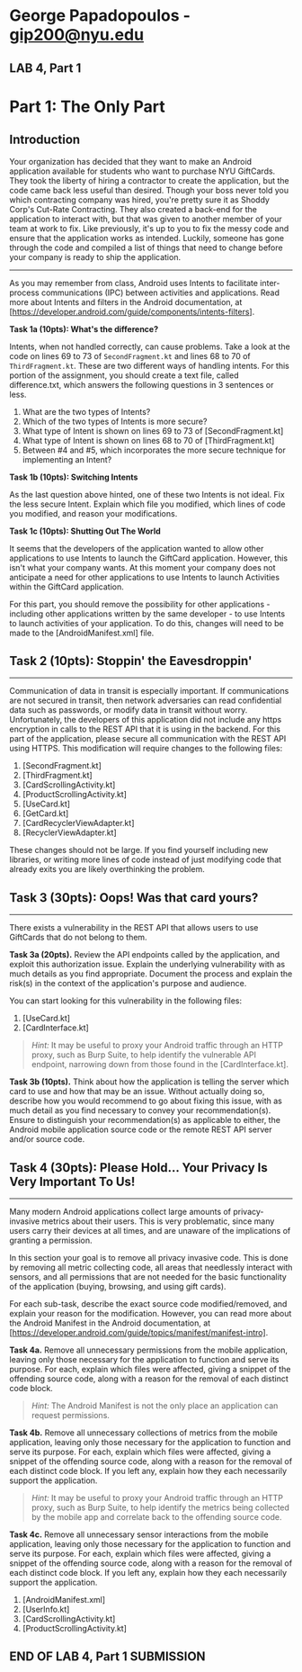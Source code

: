 # George Papadopoulos - gip200@nyu.edu

LAB 4, Part 1
-------------

# **Part 1: The Only Part**

## Introduction
Your organization has decided that they want to make an Android application available for students who want to purchase NYU GiftCards. They took the liberty of hiring a contractor to create the application, but the code came back less useful than desired. Though your boss never told you which contracting company was hired, you're pretty sure it as Shoddy Corp's Cut-Rate Contracting. They also created a back-end for the application to interact with, but that was given to another member of your team at work to fix.
Like previously, it's up to you to fix the messy code and ensure that the application works as intended. Luckily, someone has gone through the code and compiled a list of things that need to change before your company is ready to ship the application.

----------

As you may remember from class, Android uses Intents to facilitate inter-process communications (IPC) between activities and applications. Read more about Intents and filters in the Android documentation, at  [https://developer.android.com/guide/components/intents-filters].

**Task 1a (10pts): What's the difference?**

Intents, when not handled correctly, can cause problems. Take a look at the code on lines 69 to 73 of  `SecondFragment.kt`  and lines 68 to 70 of  `ThirdFragment.kt`. These are two different ways of handling intents. For this portion of the assignment, you should create a text file, called difference.txt, which answers the following questions in 3 sentences or less.

1.  What are the two types of Intents?
2.  Which of the two types of Intents is more secure?
3.  What type of Intent is shown on lines 69 to 73 of  [SecondFragment.kt]
4.  What type of Intent is shown on lines 68 to 70 of  [ThirdFragment.kt]
5.  Between #4 and #5, which incorporates the more secure technique for implementing an Intent?

**Task 1b (10pts): Switching Intents**

As the last question above hinted, one of these two Intents is not ideal. Fix the less secure Intent. Explain which file you modified, which lines of code you modified, and reason your modifications.

**Task 1c (10pts): Shutting Out The World**

It seems that the developers of the application wanted to allow other applications to use Intents to launch the GiftCard application. However, this isn't what your company wants. At this moment your company does not anticipate a need for other applications to use Intents to launch Activities within the GiftCard application.

For this part, you should remove the possibility for other applications - including other applications written by the same developer - to use Intents to launch activities of your application. To do this, changes will need to be made to the  [AndroidManifest.xml] file.

## Task 2 (10pts): Stoppin' the Eavesdroppin'

----------

Communication of data in transit is especially important. If communications are not secured in transit, then network adversaries can read confidential data such as passwords, or modify data in transit without worry. Unfortunately, the developers of this application did not include any https encryption in calls to the REST API that it is using in the backend. For this part of the application, please secure all communication with the REST API using HTTPS. This modification will require changes to the following files:

1.  [SecondFragment.kt]
2.  [ThirdFragment.kt]
3.  [CardScrollingActivity.kt]
4.  [ProductScrollingActivity.kt]
5.  [UseCard.kt]
6.  [GetCard.kt]
7.  [CardRecyclerViewAdapter.kt]
8.  [RecyclerViewAdapter.kt]

These changes should not be large. If you find yourself including new libraries, or writing more lines of code instead of just modifying code that already exits you are likely overthinking the problem.

## Task 3 (30pts): Oops! Was that card yours?

----------

There exists a vulnerability in the REST API that allows users to use GiftCards that do not belong to them.

**Task 3a (20pts).**  Review the API endpoints called by the application, and exploit this authorization issue. Explain the underlying vulnerability with as much details as you find appropriate. Document the process and explain the risk(s) in the context of the application's purpose and audience.

You can start looking for this vulnerability in the following files:

1.  [UseCard.kt]
2.  [CardInterface.kt]

> _Hint:_  It may be useful to proxy your Android traffic through an HTTP proxy, such as Burp Suite, to help identify the vulnerable API endpoint, narrowing down from those found in the  [CardInterface.kt].

**Task 3b (10pts).**  Think about how the application is telling the server which card to use and how that may be an issue. Without actually doing so, describe how you would recommend to go about fixing this issue, with as much detail as you find necessary to convey your recommendation(s). Ensure to distinguish your recommendation(s) as applicable to either, the Android mobile application source code or the remote REST API server and/or source code.

## Task 4 (30pts): Please Hold... Your Privacy Is Very Important To Us!

----------

Many modern Android applications collect large amounts of privacy-invasive metrics about their users. This is very problematic, since many users carry their devices at all times, and are unaware of the implications of granting a permission.

In this section your goal is to remove all privacy invasive code. This is done by removing all metric collecting code, all areas that needlessly interact with sensors, and all permissions that are not needed for the basic functionality of the application (buying, browsing, and using gift cards).

For each sub-task, describe the exact source code modified/removed, and explain your reason for the modification. However, you can read more about the Android Manifest in the Android documentation, at  [https://developer.android.com/guide/topics/manifest/manifest-intro].

**Task 4a.**  Remove all unnecessary permissions from the mobile application, leaving only those necessary for the application to function and serve its purpose. For each, explain which files were affected, giving a snippet of the offending source code, along with a reason for the removal of each distinct code block.

> _Hint:_  The Android Manifest is not the only place an application can request permissions.

**Task 4b.**  Remove all unnecessary collections of metrics from the mobile application, leaving only those necessary for the application to function and serve its purpose. For each, explain which files were affected, giving a snippet of the offending source code, along with a reason for the removal of each distinct code block. If you left any, explain how they each necessarily support the application.

> _Hint:_  It may be useful to proxy your Android traffic through an HTTP proxy, such as Burp Suite, to help identify the metrics being collected by the mobile app and correlate back to the offending source code.

**Task 4c.**  Remove all unnecessary sensor interactions from the mobile application, leaving only those necessary for the application to function and serve its purpose. For each, explain which files were affected, giving a snippet of the offending source code, along with a reason for the removal of each distinct code block. If you left any, explain how they each necessarily support the application.

1.  [AndroidManifest.xml]
2.  [UserInfo.kt]
3.  [CardScrollingActivity.kt]
4.  [ProductScrollingActivity.kt]

## END OF LAB 4, Part 1 SUBMISSION
